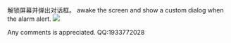 解锁屏幕并弹出对话框。
awake the screen and show a custom dialog when the alarm alert.
![](https://github.com/lbx2015/AlarmDialog/blob/master/app/ezgif.com-video-to-gif.gif)

Any comments is appreciated.
QQ:1933772028